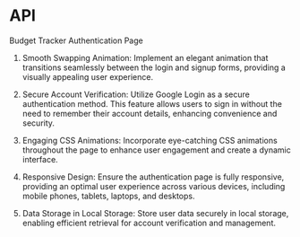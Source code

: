 # API

Budget Tracker Authentication Page

1. Smooth Swapping Animation: Implement an elegant animation that transitions seamlessly between the login and signup forms, providing a visually appealing user experience.

2. Secure Account Verification: Utilize Google Login as a secure authentication method. This feature allows users to sign in without the need to remember their account details, enhancing convenience and security.

3. Engaging CSS Animations: Incorporate eye-catching CSS animations throughout the page to enhance user engagement and create a dynamic interface.

4. Responsive Design: Ensure the authentication page is fully responsive, providing an optimal user experience across various devices, including mobile phones, tablets, laptops, and desktops.

5. Data Storage in Local Storage: Store user data securely in local storage, enabling efficient retrieval for account verification and management.
